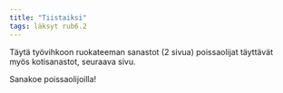 ```yaml
---
title: "Tiistaiksi"
tags: läksyt rub6.2
---
```


Täytä työvihkoon ruokateeman sanastot (2 sivua) poissaolijat täyttävät myös kotisanastot, seuraava sivu.

Sanakoe poissaolijoilla!
